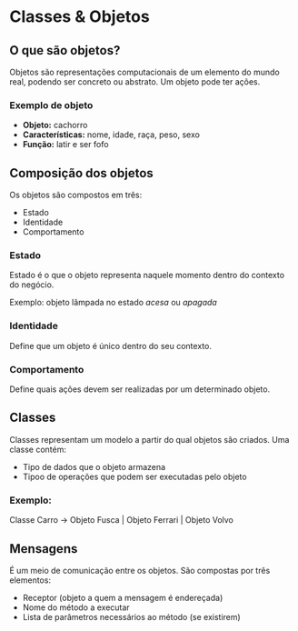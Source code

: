 # Classes & Objetos

## O que são objetos?
Objetos são representações computacionais de um elemento do mundo real, podendo ser concreto ou abstrato.
Um objeto pode ter ações.

### Exemplo de objeto
- **Objeto:** cachorro
- **Características:** nome, idade, raça, peso, sexo
- **Função:** latir e ser fofo


## Composição dos objetos
Os objetos são compostos em três:
- Estado
- Identidade
- Comportamento

### Estado
Estado é o que o objeto representa naquele momento dentro do contexto do negócio.

Exemplo: objeto lâmpada no estado _acesa_ ou _apagada_

### Identidade
Define que um objeto é único dentro do seu contexto.

### Comportamento
Define quais ações devem ser realizadas por um determinado objeto.


## Classes
Classes representam um modelo a partir do qual objetos são criados. Uma classe contém:
- Tipo de dados que o objeto armazena
- Tipoo de operações que podem ser executadas pelo objeto

### Exemplo:
Classe Carro -> Objeto Fusca | Objeto Ferrari | Objeto Volvo


## Mensagens
É um meio de comunicação entre os objetos. São compostas por três elementos:
- Receptor (objeto a quem a mensagem é endereçada)
- Nome do método a executar
- Lista de parâmetros necessários ao método (se existirem)